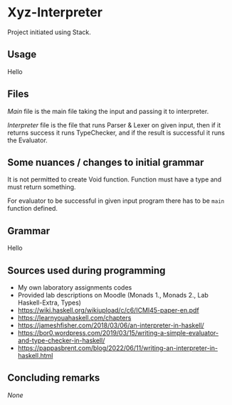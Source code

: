 # Xyz-Interpreter

Project initiated using Stack.

## Usage

Hello

## Files

*Main* file is the main file taking the input and passing it to interpreter.

*Interpreter* file is the file that runs Parser & Lexer on given input, 
then if it returns success it runs TypeChecker, and if the result is successful
it runs the Evaluator. 

## Some nuances / changes to initial grammar

It is not permitted to create Void function. Function must have a type and must return something.

For evaluator to be successful in given input program there has to be `main` function defined.

## Grammar

Hello

## Sources used during programming

- My own laboratory assignments codes
- Provided lab descriptions on Moodle (Monads 1., Monads 2., Lab Haskell-Extra, Types)
- https://wiki.haskell.org/wikiupload/c/c6/ICMI45-paper-en.pdf
- https://learnyouahaskell.com/chapters
- https://jameshfisher.com/2018/03/06/an-interpreter-in-haskell/ 
- https://bor0.wordpress.com/2019/03/15/writing-a-simple-evaluator-and-type-checker-in-haskell/
- https://pappasbrent.com/blog/2022/06/11/writing-an-interpreter-in-haskell.html

## Concluding remarks

*None*

